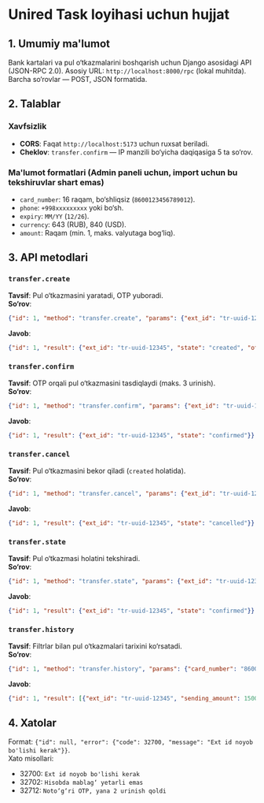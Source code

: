 # Unired Task loyihasi uchun hujjat

## 1. Umumiy ma'lumot

Bank kartalari va pul o‘tkazmalarini boshqarish uchun Django asosidagi API (JSON-RPC 2.0). Asosiy URL: `http://localhost:8000/rpc` (lokal muhitda). Barcha so‘rovlar — POST, JSON formatida.

## 2. Talablar

### Xavfsizlik

- **CORS**: Faqat `http://localhost:5173` uchun ruxsat beriladi.
- **Cheklov**: `transfer.confirm` — IP manzili bo‘yicha daqiqasiga 5 ta so‘rov.

### Ma'lumot formatlari (Admin paneli uchun, import uchun bu tekshiruvlar shart emas)

- `card_number`: 16 raqam, bo‘shliqsiz (`8600123456789012`).
- `phone`: `+998xxxxxxxxx` yoki bo‘sh.
- `expiry`: `MM/YY` (`12/26`).
- `currency`: 643 (RUB), 840 (USD).
- `amount`: Raqam (min. 1, maks. valyutaga bog‘liq).

## 3. API metodlari

### `transfer.create`

**Tavsif**: Pul o‘tkazmasini yaratadi, OTP yuboradi.\
**So‘rov**:

```json
{"id": 1, "method": "transfer.create", "params": {"ext_id": "tr-uuid-12345", "sender_card_number": "8600123456789012", "sender_card_expiry": "12/26", "receiver_card_number": "8600567812345678", "sending_amount": 15000, "currency": 643}}
```

**Javob**:

```json
{"id": 1, "result": {"ext_id": "tr-uuid-12345", "state": "created", "otp_sent": true}}
```

### `transfer.confirm`

**Tavsif**: OTP orqali pul o‘tkazmasini tasdiqlaydi (maks. 3 urinish).\
**So‘rov**:

```json
{"id": 1, "method": "transfer.confirm", "params": {"ext_id": "tr-uuid-12345", "otp": "123456"}}
```

**Javob**:

```json
{"id": 1, "result": {"ext_id": "tr-uuid-12345", "state": "confirmed"}}
```

### `transfer.cancel`

**Tavsif**: Pul o‘tkazmasini bekor qiladi (`created` holatida).\
**So‘rov**:

```json
{"id": 1, "method": "transfer.cancel", "params": {"ext_id": "tr-uuid-12345"}}
```

**Javob**:

```json
{"id": 1, "result": {"ext_id": "tr-uuid-12345", "state": "cancelled"}}
```

### `transfer.state`

**Tavsif**: Pul o‘tkazmasi holatini tekshiradi.\
**So‘rov**:

```json
{"id": 1, "method": "transfer.state", "params": {"ext_id": "tr-uuid-12345"}}
```

**Javob**:

```json
{"id": 1, "result": {"ext_id": "tr-uuid-12345", "state": "confirmed"}}
```

### `transfer.history`

**Tavsif**: Filtrlar bilan pul o‘tkazmalari tarixini ko‘rsatadi.\
**So‘rov**:

```json
{"id": 1, "method": "transfer.history", "params": {"card_number": "8600123456789012", "start_date": "2025-04-01", "end_date": "2025-04-21", "status": "confirmed"}}
```

**Javob**:

```json
{"id": 1, "result": [{"ext_id": "tr-uuid-12345", "sending_amount": 15000, "state": "confirmed", "created_at": "2025-04-10T08:30:00"}]}
```

## 4. Xatolar

Format: `{"id": null, "error": {"code": 32700, "message": "Ext id noyob bo'lishi kerak"}}`.\
Xato misollari:

- 32700: `Ext id noyob bo'lishi kerak`
- 32702: `Hisobda mablag‘ yetarli emas`
- 32712: `Noto‘g‘ri OTP, yana 2 urinish qoldi`
